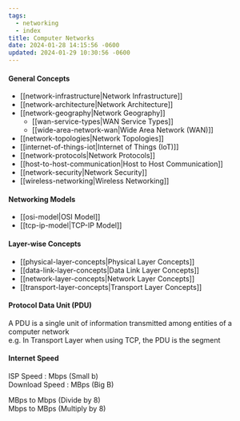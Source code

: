 ```yaml
---
tags:
  - networking
  - index
title: Computer Networks
date: 2024-01-28 14:15:56 -0600
updated: 2024-01-29 10:30:56 -0600
---
```


#### General Concepts

* [[network-infrastructure|Network Infrastructure]]
* [[network-architecture|Network Architecture]]
* [[network-geography|Network Geography]]
	* [[wan-service-types|WAN Service Types]]
	* [[wide-area-network-wan|Wide Area Network (WAN)]]
* [[network-topologies|Network Topologies]]
* [[internet-of-things-iot|Internet of Things (IoT)]]
* [[network-protocols|Network Protocols]]
* [[host-to-host-communication|Host to Host Communication]]
* [[network-security|Network Security]]
* [[wireless-networking|Wireless Networking]]

#### Networking Models

* [[osi-model|OSI Model]]
* [[tcp-ip-model|TCP-IP Model]]

#### Layer-wise Concepts

* [[physical-layer-concepts|Physical Layer Concepts]]
* [[data-link-layer-concepts|Data Link Layer Concepts]]
* [[network-layer-concepts|Network Layer Concepts]]
* [[transport-layer-concepts|Transport Layer Concepts]]

#### Protocol Data Unit (PDU)

A PDU is a single unit of information transmitted among entities of a computer network  
e.g. In Transport Layer when using TCP, the PDU is the segment 

#### Internet Speed

ISP Speed : Mbps (Small b)  
Download Speed : MBps (Big B)

MBps to Mbps (Divide by 8)  
Mbps to MBps (Multiply by 8)
